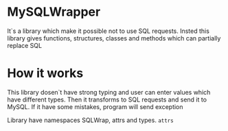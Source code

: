 # MySQLWrapper
It`s a library which make it possible not to use SQL requests.
Insted this library gives functions, structures, classes and methods which can partially replace SQL

# How it works
This library dosen`t have strong typing and user can enter values which have different types.
Then it transforms to SQL requests and send it to MySQL. If it have some mistakes, program will send exception



Library have namespaces SQLWrap, attrs and types. 
`attrs`
